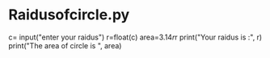 # Raidusofcircle.py
c= input("enter your raidus")
r=float(c)
area=3.14*r*r
print("Your raidus is :", r)
print("The area of circle is ", area)
